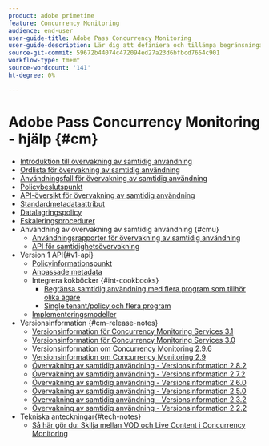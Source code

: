 ```yaml
---
product: adobe primetime
feature: Concurrency Monitoring
audience: end-user
user-guide-title: Adobe Pass Concurrency Monitoring
user-guide-description: Lär dig att definiera och tillämpa begränsningar för samtidig användning i flera program.
source-git-commit: 59672b44074c472094ed27a23d6bfbcd7654c901
workflow-type: tm+mt
source-wordcount: '141'
ht-degree: 0%

---
```



# Adobe Pass Concurrency Monitoring - hjälp {#cm}

+ [Introduktion till övervakning av samtidig användning](cm-home.md)
+ [Ordlista för övervakning av samtidig användning](cm-glossary.md)
+ [Användningsfall för övervakning av samtidig användning](cm-use-cases.md)
+ [Policybeslutspunkt](cm-policy-decision-point.md)
+ [API-översikt för övervakning av samtidig användning](cm-api-overview.md)
+ [Standardmetadataattribut](standard-metadata-attributes.md)
+ [Datalagringspolicy](data-retention-policy.md)
+ [Eskaleringsprocedurer](cm-escalation-procedures.md)
+ Användning av övervakning av samtidig användning {#cmu}
   + [Användningsrapporter för övervakning av samtidig användning](cm-usage-reports.md)
   + [API för samtidighetsövervakning](cmu-api.md)
+ Version 1 API{#v1-api}
   + [Policyinformationspunkt](policy-info-pt-versionone.md)
   + [Anpassade metadata](custom-metadata.md)
   + Integrera kokböcker {#int-cookbooks}
      + [Begränsa samtidig användning med flera program som tillhör olika ägare](restrict-concurr-usage-mult-apps.md)
      + [Single tenant/policy och flera program](single-tenant-policy-mult-app.md)
   + [Implementeringsmodeller](implementation-models.md)
+ Versionsinformation {#cm-release-notes}
   + [Versionsinformation för Concurrency Monitoring Services 3.1](rn-cm-services-31.md)
   + [Versionsinformation för Concurrency Monitoring Services 3.0](rn-cm-services-30.md)
   + [Versionsinformation om Concurrency Monitoring 2.9.6](rn-cm-296.md)
   + [Versionsinformation om Concurrency Monitoring 2.9](rn-cm-29.md)
   + [Övervakning av samtidig användning - Versionsinformation 2.8.2](rn-cm-282.md)
   + [Övervakning av samtidig användning - Versionsinformation 2.7.2](rn-cm-272.md)
   + [Övervakning av samtidig användning - Versionsinformation 2.6.0](rn-cm-260.md)
   + [Övervakning av samtidig användning - Versionsinformation 2.5.0](rn-cm-250.md)
   + [Övervakning av samtidig användning - Versionsinformation 2.3.2](rn-cm-232.md)
   + [Övervakning av samtidig användning - Versionsinformation 2.2.2](rn-cm-222.md)
+ Tekniska anteckningar{#tech-notes}
   + [Så här gör du: Skilja mellan VOD och Live Content i Concurrency Monitoring](vod-live-dist.md)

<!--    + [Usage reports](usage-rep-versionone.md) -->
